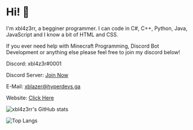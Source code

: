 # Hi! 👋

I'm xbl4z3rr, a begginer programmer. I can code in C#, C++, Python, Java, JavaScript and I know a bit of HTML and CSS.

If you ever need help with Minecraft Programming, Discord Bot Development or anything else please feel free to join my discord below!

Discord: xbl4z3r#0001

Discord Server: [Join Now](https://discord.gg/yaDnEVBQpz)

E-Mail: xblazer@hyperdevs.ga

Website: [Click Here](https://hyperdevs.ga)

![xbl4z3rr's GitHub stats](https://github-readme-stats.vercel.app/api?username=xbl4z3rr&show_icons=true&theme=vision-friendly-dark)


![Top Langs](https://github-readme-stats.vercel.app/api/top-langs/?username=xbl4z3rr&theme=vision-friendly-dark)
<!--
**xbl4z3rr/xbl4z3rr** is a ✨ _special_ ✨ repository because its `README.md` (this file) appears on your GitHub profile.

Here are some ideas to get you started:

- 🔭 I’m currently working on ...
- 🌱 I’m currently learning ...
- 👯 I’m looking to collaborate on ...
- 🤔 I’m looking for help with ...
- 💬 Ask me about ...
- 📫 How to reach me: ...
- 😄 Pronouns: ...
- ⚡ Fun fact: ...
-->
